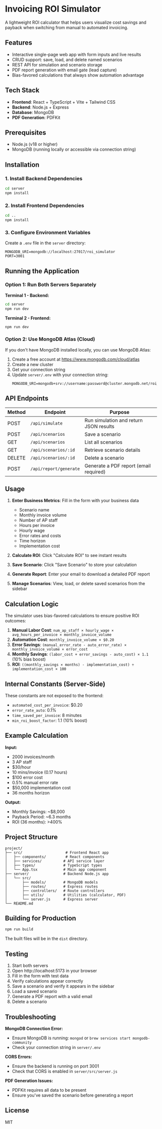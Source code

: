 # Invoicing ROI Simulator

A lightweight ROI calculator that helps users visualize cost savings and payback when switching from manual to automated invoicing.

## Features

- Interactive single-page web app with form inputs and live results
- CRUD support: save, load, and delete named scenarios
- REST API for simulation and scenario storage
- PDF report generation with email gate (lead capture)
- Bias-favored calculations that always show automation advantage

## Tech Stack

- **Frontend**: React + TypeScript + Vite + Tailwind CSS
- **Backend**: Node.js + Express
- **Database**: MongoDB
- **PDF Generation**: PDFKit

## Prerequisites

- Node.js (v18 or higher)
- MongoDB (running locally or accessible via connection string)

## Installation

### 1. Install Backend Dependencies

```bash
cd server
npm install
```

### 2. Install Frontend Dependencies

```bash
cd ..
npm install
```

### 3. Configure Environment Variables

Create a `.env` file in the `server` directory:

```env
MONGODB_URI=mongodb://localhost:27017/roi_simulator
PORT=3001
```

## Running the Application

### Option 1: Run Both Servers Separately

**Terminal 1 - Backend:**
```bash
cd server
npm run dev
```

**Terminal 2 - Frontend:**
```bash
npm run dev
```

### Option 2: Use MongoDB Atlas (Cloud)

If you don't have MongoDB installed locally, you can use MongoDB Atlas:

1. Create a free account at https://www.mongodb.com/cloud/atlas
2. Create a new cluster
3. Get your connection string
4. Update `server/.env` with your connection string:
   ```env
   MONGODB_URI=mongodb+srv://username:password@cluster.mongodb.net/roi_simulator
   ```

## API Endpoints

| Method | Endpoint | Purpose |
|--------|----------|---------|
| POST | `/api/simulate` | Run simulation and return JSON results |
| POST | `/api/scenarios` | Save a scenario |
| GET | `/api/scenarios` | List all scenarios |
| GET | `/api/scenarios/:id` | Retrieve scenario details |
| DELETE | `/api/scenarios/:id` | Delete a scenario |
| POST | `/api/report/generate` | Generate a PDF report (email required) |

## Usage

1. **Enter Business Metrics**: Fill in the form with your business data
   - Scenario name
   - Monthly invoice volume
   - Number of AP staff
   - Hours per invoice
   - Hourly wage
   - Error rates and costs
   - Time horizon
   - Implementation cost

2. **Calculate ROI**: Click "Calculate ROI" to see instant results

3. **Save Scenario**: Click "Save Scenario" to store your calculation

4. **Generate Report**: Enter your email to download a detailed PDF report

5. **Manage Scenarios**: View, load, or delete saved scenarios from the sidebar

## Calculation Logic

The simulator uses bias-favored calculations to ensure positive ROI outcomes:

1. **Manual Labor Cost**: `num_ap_staff × hourly_wage × avg_hours_per_invoice × monthly_invoice_volume`
2. **Automation Cost**: `monthly_invoice_volume × $0.20`
3. **Error Savings**: `(manual_error_rate - auto_error_rate) × monthly_invoice_volume × error_cost`
4. **Monthly Savings**: `(labor_cost + error_savings - auto_cost) × 1.1` (10% bias boost)
5. **ROI**: `((monthly_savings × months) - implementation_cost) ÷ implementation_cost × 100`

## Internal Constants (Server-Side)

These constants are not exposed to the frontend:

- `automated_cost_per_invoice`: $0.20
- `error_rate_auto`: 0.1%
- `time_saved_per_invoice`: 8 minutes
- `min_roi_boost_factor`: 1.1 (10% boost)

## Example Calculation

**Input:**
- 2000 invoices/month
- 3 AP staff
- $30/hour
- 10 mins/invoice (0.17 hours)
- $100 error cost
- 0.5% manual error rate
- $50,000 implementation cost
- 36 months horizon

**Output:**
- Monthly Savings: ~$8,000
- Payback Period: ~6.3 months
- ROI (36 months): >400%

## Project Structure

```
project/
├── src/                    # Frontend React app
│   ├── components/         # React components
│   ├── services/          # API service layer
│   ├── types/             # TypeScript types
│   └── App.tsx            # Main app component
├── server/                # Backend Node.js app
│   └── src/
│       ├── models/        # MongoDB models
│       ├── routes/        # Express routes
│       ├── controllers/   # Route controllers
│       ├── utils/         # Utilities (calculator, PDF)
│       └── server.js      # Express server
└── README.md
```

## Building for Production

```bash
npm run build
```

The built files will be in the `dist` directory.

## Testing

1. Start both servers
2. Open http://localhost:5173 in your browser
3. Fill in the form with test data
4. Verify calculations appear correctly
5. Save a scenario and verify it appears in the sidebar
6. Load a saved scenario
7. Generate a PDF report with a valid email
8. Delete a scenario

## Troubleshooting

**MongoDB Connection Error:**
- Ensure MongoDB is running: `mongod` or `brew services start mongodb-community`
- Check your connection string in `server/.env`

**CORS Errors:**
- Ensure the backend is running on port 3001
- Check that CORS is enabled in `server/src/server.js`

**PDF Generation Issues:**
- PDFKit requires all data to be present
- Ensure you've saved the scenario before generating a report

## License

MIT
